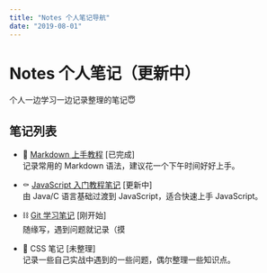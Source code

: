 ```yaml
---
title: "Notes 个人笔记导航"
date: "2019-08-01"
---
```


# Notes 个人笔记（更新中）

个人一边学习一边记录整理的笔记😇

## 笔记列表

- 📃 [Markdown 上手教程](./markdown/README.md) [已完成]  
  记录常用的 Markdown 语法，建议花一个下午时间好好上手。
  
- ⚰ [JavaScript 入门教程笔记](./javascript/README.md) [更新中]  
  由 Java/C 语言基础过渡到 JavaScript，适合快速上手 JavaScript。

- ⛓ [Git 学习笔记](./git/README.md) [刚开始]  
  随缘写，遇到问题就记录（摸

- 🔮 CSS 笔记 [未整理]  
  记录一些自己实战中遇到的一些问题，偶尔整理一些知识点。

<br/>
